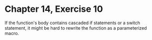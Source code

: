 # Chapter 14, Exercise 10

If the function's body contains cascaded if statements or a switch statement, it
might be hard to rewrite the function as a parameterized macro.
